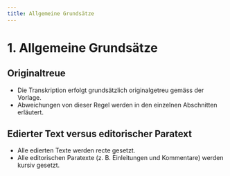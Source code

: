 ```yaml
---
title: Allgemeine Grundsätze
---
```


# 1. Allgemeine Grundsätze

## Originaltreue
- Die Transkription erfolgt grundsätzlich originalgetreu gemäss der Vorlage.
- Abweichungen von dieser Regel werden in den einzelnen Abschnitten erläutert.

## Edierter Text versus editorischer Paratext
- Alle edierten Texte werden recte gesetzt.
- Alle editorischen Paratexte (z. B. Einleitungen und Kommentare) werden
  kursiv gesetzt.